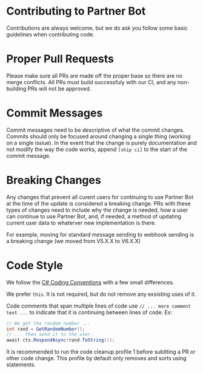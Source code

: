# Contributing to Partner Bot
Contributions are always welcome, but we do ask you follow some basic guidelines when contributing code.

# Proper Pull Requests
Please make sure all PRs are made off the proper base so there are no merge conflicts.
All PRs must build successfuly with our CI, and any non-building PRs will not be approved.

# Commit Messages

Commit messages need to be descriptive of what the commit changes. Commits should only be focused around changing a single thing (working on a single issiue).
In the event that the change is purely documentation and not modify the way the code works, append `[skip ci]` to the start of the commit message.

# Breaking Changes

Any changes that prevent all curent users for continuing to use Partner Bot at the time of the update is considered a breaking change.
PRs with these types of changes need to include why the change is needed, how a user can continue to use Partner Bot, and, if needed,
a method of updating current user data to whaterver new implementation is there.

For example, moving for standard message sending to webhook sending is a breaking change (we moved from V5.X.X to V6.X.X)

# Code Style

We follow the [C# Coding Conventions](https://docs.microsoft.com/en-us/dotnet/csharp/programming-guide/inside-a-program/coding-conventions)
with a few small differences.

We prefer `this`. It is not required, but do not remove any exsisting uses of it.

Code comments that span multiple lines of code use `// ... more comment text ...` to indicate that it is continuing between lines of code.
Ex:
```csharp
// We get the random number ...
int rand = GetRandomNumber();
// ... then send it to the user.
await ctx.RespondAsync(rand.ToString());
```

It is recommended to run the code cleanup profile 1 before subitting a PR or other code change. This profile by default only removes and sorts using statements.
